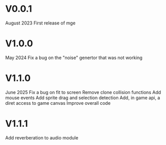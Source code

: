 # V0.0.1
August 2023
First release of mge

# V1.0.0
May 2024
Fix a bug on the "noise" genertor that was not working

# V1.1.0
June 2025
Fix a bug on fit to screen
Remove clone collision functions
Add mouse events
Add sprite drag and selection detection
Add, in game api, a diret access to game canvas
Improve overall code

# V1.1.1
Add reverberation to audio module

